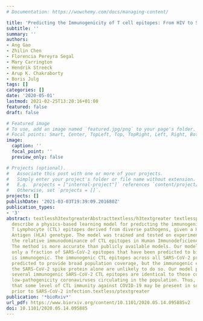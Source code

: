 ```yaml
---
# Documentation: https://wowchemy.com/docs/managing-content/

title: 'Predicting the Immunogenicity of T cell epitopes: From HIV to SARS-CoV-2'
subtitle: ''
summary: ''
authors:
- Ang Gao
- Zhilin Chen
- Florencia Pereyra Segal
- Mary Carrington
- Hendrik Streeck
- Arup K. Chakraborty
- Boris Julg
tags: []
categories: []
date: '2020-05-01'
lastmod: 2021-02-25T13:28:16+01:00
featured: false
draft: false

# Featured image
# To use, add an image named `featured.jpg/png` to your page's folder.
# Focal points: Smart, Center, TopLeft, Top, TopRight, Left, Right, BottomLeft, Bottom, BottomRight.
image:
  caption: ''
  focal_point: ''
  preview_only: false

# Projects (optional).
#   Associate this post with one or more of your projects.
#   Simply enter your project's folder or file name without extension.
#   E.g. `projects = ["internal-project"]` references `content/project/deep-learning/index.md`.
#   Otherwise, set `projects = []`.
projects: []
publishDate: '2021-03-03T19:39:09.201680Z'
publication_types:
- '3'
abstract: textlessh3textgreaterAbstracttextless/h3textgreater textlessptextgreaterWe
  describe a physics-based learning model for predicting the immunogenicity of Cytotoxic
  T Lymphocyte (CTL) epitopes derived from diverse pathogens, given a Human Leukocyte
  Antigen (HLA) genotype. The model was trained and tested on experimental data on
  the relative immunodominance of CTL epitopes in Human Immunodeficiency Virus infection.
  The method is more accurate than publicly available models. Our model predicts that
  only a fraction of SARS-CoV-2 epitopes that have been predicted to bind to HLA molecules
  is immunogenic. The immunogenic CTL epitopes across all SARS-CoV-2 proteins are
  predicted to provide broad population coverage, but the immunogenic epitopes in
  the SARS-CoV-2 spike protein alone are unlikely to do so. Our model predicts that
  several immunogenic SARS-CoV-2 CTL epitopes are identical to those contained in
  low-pathogenicity coronaviruses circulating in the population. Thus, we suggest
  that some level of CTL immunity against COVID-19 may be present in some individuals
  prior to SARS-CoV-2 infection.textless/ptextgreater
publication: '*bioRxiv*'
url_pdf: https://www.biorxiv.org/content/10.1101/2020.05.14.095885v2
doi: 10.1101/2020.05.14.095885
---
```

